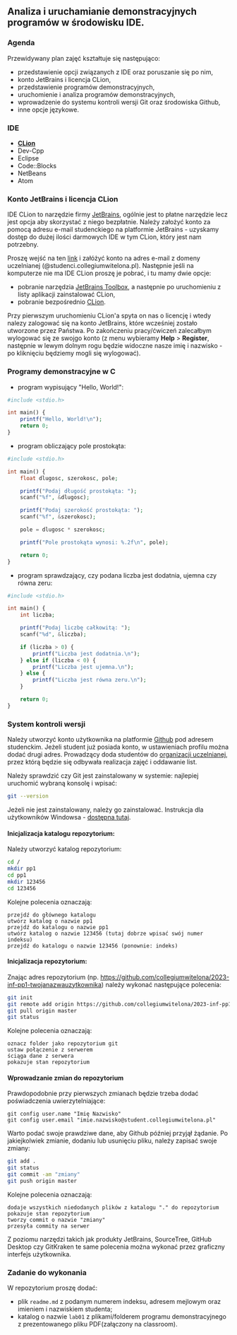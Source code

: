## Analiza i uruchamianie demonstracyjnych programów w środowisku IDE.

### Agenda
Przewidywany plan zajęć kształtuje się następująco:
* przedstawienie opcji związanych z IDE oraz poruszanie się po nim,
* konto JetBrains i licencja CLion,
* przedstawienie programów demonstracyjnych,
* uruchomienie i analiza programów demonstracyjnych,
* wprowadzenie do systemu kontroli wersji Git oraz środowiska Github,
* inne opcje językowe.

### IDE
* [**CLion**](https://www.jetbrains.com/clion/)
* Dev-Cpp
* Eclipse
* Code::Blocks
* NetBeans
* Atom

### Konto JetBrains i licencja CLion
IDE CLion to narzędzie firmy [JetBrains](https://www.jetbrains.com/), ogólnie jest to płatne narzędzie lecz jest opcja aby skorzystać z niego bezpłatnie. 
Należy założyć konto za pomocą adresu e-mail studenckiego na platformie JetBrains - uzyskamy dostęp do dużej ilości darmowych IDE w tym CLion, który jest nam potrzebny.

Proszę wejść na ten [link](https://www.jetbrains.com/shop/eform/students) i załóżyć konto na adres e-mail z domeny uczelnianej (@studenci.collegiumwitelona.pl).
Następnie jeśli na komputerze nie ma IDE CLion proszę je pobrać, i tu mamy dwie opcje:
* pobranie narzędzia [JetBrains Toolbox](https://www.jetbrains.com/lp/toolbox/), a następnie po uruchomieniu z listy aplikacji zainstalować CLion,
* pobranie bezpośrednio [CLion](https://www.jetbrains.com/clion/download).

Przy pierwszym uruchomieniu CLion'a spyta on nas o licencję i wtedy nalezy zalogować się na konto JetBrains, które wcześniej zostało utworzone przez Państwa.
Po zakończeniu pracy/ćwiczeń zalecałbym wylogować się ze swojgo konto (z menu wybieramy **Help** > **Register**, następnie w lewym dolnym rogu będzie widoczne nasze imię i nazwisko - po kliknięciu będziemy mogli się wylogować).

### Programy demonstracyjne w C

* program wypisujący "Hello, World!":

```php
#include <stdio.h>

int main() {
    printf("Hello, World!\n");
    return 0;
}
```

* program obliczający pole prostokąta:

```php
#include <stdio.h>

int main() {
    float dlugosc, szerokosc, pole;

    printf("Podaj długość prostokąta: ");
    scanf("%f", &dlugosc);

    printf("Podaj szerokość prostokąta: ");
    scanf("%f", &szerokosc);

    pole = dlugosc * szerokosc;

    printf("Pole prostokąta wynosi: %.2f\n", pole);

    return 0;
}
```

* program sprawdzający, czy podana liczba jest dodatnia, ujemna czy równa zeru:
```php
#include <stdio.h>

int main() {
    int liczba;

    printf("Podaj liczbę całkowitą: ");
    scanf("%d", &liczba);

    if (liczba > 0) {
        printf("Liczba jest dodatnia.\n");
    } else if (liczba < 0) {
        printf("Liczba jest ujemna.\n");
    } else {
        printf("Liczba jest równa zeru.\n");
    }

    return 0;
}
```

### System kontroli wersji
Należy utworzyć konto użytkownika na platformie [Github](http://github.com/) pod adresem studenckim. Jeżeli student już posiada konto, w ustawieniach profilu można dodać drugi adres. Prowadzący doda studentów do [organizacji uczelnianej](https://github.com/collegiumwitelona), przez którą będzie się odbywała realizacja zajęć i oddawanie list.

Należy sprawdzić czy Git jest zainstalowany w systemie: najlepiej uruchomić wybraną konsolę i wpisać:
```bash
git --version
```

Jeżeli nie jest zainstalowany, należy go zainstalować. Instrukcja dla użytkowników Windowsa - [dostępna tutaj](https://github.com/git-guides/install-git).

#### Inicjalizacja katalogu repozytorium:
Należy utworzyć katalog repozytorium:
```bash
cd /
mkdir pp1
cd pp1
mkdir 123456
cd 123456
```

Kolejne polecenia oznaczają:
```
przejdź do głównego katalogu
utwórz katalog o nazwie pp1
przejdź do katalogu o nazwie pp1
utwórz katalog o nazwie 123456 (tutaj dobrze wpisać swój numer indeksu)
przejdź do katalogu o nazwie 123456 (ponownie: indeks)
```

#### Inicjalizacja repozytorium:
Znając adres repozytorium (np. https://github.com/collegiumwitelona/2023-inf-pp1-twojanazwauzytkownika) należy wykonać następujące polecenia:

```bash
git init
git remote add origin https://github.com/collegiumwitelona/2023-inf-pp1-twojanazwauzytkownika
git pull origin master
git status
```

Kolejne polecenia oznaczają:
```
oznacz folder jako repozytorium git
ustaw połączenie z serwerem
ściąga dane z serwera
pokazuje stan repozytorium
```

#### Wprowadzanie zmian do repozytorium
Prawdopodobnie przy pierwszych zmianach będzie trzeba dodać poświadczenia uwierzytelniające:
```
git config user.name "Imię Nazwisko"
git config user.email "imie.nazwisko@student.collegiumwitelona.pl"
```

Warto podać swoje prawdziwe dane, aby Github później przyjął żądanie. Po jakiejkolwiek zmianie, dodaniu lub usunięciu pliku, należy zapisać swoje zmiany:
```bash
git add .
git status
git commit -am "zmiany"
git push origin master
```

Kolejne polecenia oznaczają:
```
dodaje wszystkich niedodanych plików z katalogu "." do repozytorium
pokazuje stan repozytorium
tworzy commit o nazwie "zmiany"
przesyła commity na serwer
```

Z poziomu narzędzi takich jak produkty JetBrains, SourceTree, GitHub Desktop czy GitKraken te same polecenia można wykonać przez graficzny interfejs użytkownika.

### Zadanie do wykonania
W repozytorium proszę dodać:
* plik `readme.md` z podanym numerem indeksu, adresem mejlowym oraz imieniem i nazwiskiem studenta;
* katalog o nazwie `lab01` z plikami/folderem programu demonstracyjnego z prezentowanego pliku PDF(załączony na classroom).
